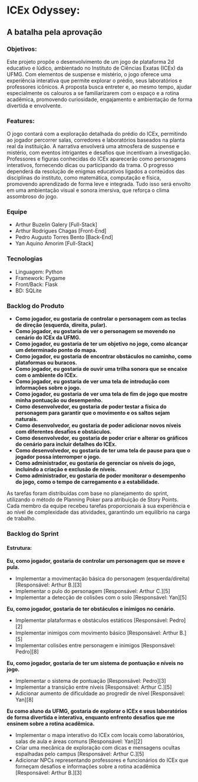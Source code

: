 # ICEx Odyssey: 
## A batalha pela aprovação

### Objetivos:
Este projeto propõe o desenvolvimento de um jogo de plataforma 2d educativo e lúdico, ambientado no Instituto de Ciências Exatas (ICEx) da UFMG. Com elementos de suspense e mistério, o jogo oferece uma experiência interativa que permite explorar o prédio, seus laboratórios e professores icônicos. A proposta busca entreter e, ao mesmo tempo, ajudar especialmente os calouros a se familiarizarem com o espaço e a rotina acadêmica, promovendo curiosidade, engajamento e ambientação de forma divertida e envolvente.

### Features:
O jogo contará com a exploração detalhada do prédio do ICEx, permitindo ao jogador percorrer salas, corredores e laboratórios baseados na planta real da instituição. A narrativa envolverá uma atmosfera de suspense e mistério, com eventos intrigantes e desafios que incentivam a investigação. Professores e figuras conhecidas do ICEx aparecerão como personagens interativos, fornecendo dicas ou participando da trama. O progresso dependerá da resolução de enigmas educativos ligados a conteúdos das disciplinas do instituto, como matemática, computação e física, promovendo aprendizado de forma leve e integrada. Tudo isso será envolto em uma ambientação visual e sonora imersiva, que reforça o clima assombroso do jogo.

### Equipe
- Arthur Buzelin Galery [Full-Stack]
- Arthur Rodrigues Chagas [Front-End]
- Pedro Augusto Torres Bento [Back-End]
- Yan Aquino Amorim [Full-Stack]

### Tecnologias
- Linguagem: Python
- Framework: Pygame
- Front/Back: Flask
- BD: SQLite

### Backlog do Produto
- **Como jogador, eu gostaria de controlar o personagem com as teclas de direção (esquerda, direita, pular).**
- **Como jogador, eu gostaria de ver o personagem se movendo no cenário do ICEx da UFMG.**
- **Como jogador, eu gostaria de ter um objetivo no jogo, como alcançar um determinado ponto do mapa.**
- **Como jogador, eu gostaria de encontrar obstáculos no caminho, como plataformas ou buracos.**
- **Como jogador, eu gostaria de ouvir uma trilha sonora que se encaixe com o ambiente do ICEx.**
- **Como jogador, eu gostaria de ver uma tela de introdução com informações sobre o jogo.**
- **Como jogador, eu gostaria de ver uma tela de fim de jogo que mostre minha pontuação ou desempenho.**
- **Como desenvolvedor, eu gostaria de poder testar a física do personagem para garantir que o movimento e os saltos sejam naturais.**
- **Como desenvolvedor, eu gostaria de poder adicionar novos níveis com diferentes desafios e obstáculos.**
- **Como desenvolvedor, eu gostaria de poder criar e alterar os gráficos do cenário para incluir detalhes do ICEx.**
- **Como desenvolvedor, eu gostaria de ter uma tela de pause para que o jogador possa interromper o jogo.**
- **Como administrador, eu gostaria de gerenciar os níveis do jogo, incluindo a criação e exclusão de níveis.**
- **Como administrador, eu gostaria de poder monitorar o desempenho do jogo, como o tempo de carregamento e a estabilidade.**

As tarefas foram distribuídas com base no planejamento do sprint, utilizando o método de Planning Poker para atribuição de Story Points. Cada membro da equipe recebeu tarefas proporcionais à sua experiência e ao nível de complexidade das atividades, garantindo um equilíbrio na carga de trabalho.

### Backlog do Sprint
#### Estrutura:
**Eu, como jogador, gostaria de controlar um personagem que se move e pula.**
- Implementar a movimentação básica do personagem (esquerda/direita) [Responsável: Arthur B.][3]
- Implementar o pulo do personagem [Responsável: Arthur C.][5]
- Implementar a detecção de colisões com o solo [Responsável: Yan][5]

**Eu, como jogador, gostaria de ter obstáculos e inimigos no cenário.**
- Implementar plataformas e obstáculos estáticos [Responsável: Pedro][2]
- Implementar inimigos com movimento básico [Responsável: Arthur B.][5]
- Implementar colisões entre personagem e inimigos [Responsável: Pedro][8]

**Eu, como jogador, gostaria de ter um sistema de pontuação e níveis no jogo.**
- Implementar o sistema de pontuação [Responsável: Pedro][3]
- Implementar a transição entre níveis [Responsável: Arthur C.][5]
- Adicionar aumento de dificuldade ao progredir de nível [Responsável: Yan][8]

**Eu como aluno da UFMG, gostaria de explorar o ICEx e seus laboratórios de forma divertida e interativa, enquanto enfrento desafios que me ensinem sobre a rotina acadêmica.**
- Implementar o mapa interativo do ICEx com locais como laboratórios, salas de aula e áreas comuns [Responsável: Yan][2]
- Criar uma mecânica de exploração com dicas e mensagens ocultas espalhadas pelo campus [Responsável: Arthur C.][5]
- Adicionar NPCs representando professores e funcionários do ICEx que forneçam desafios e informações sobre a rotina acadêmica [Responsável: Arthur B.][3]
